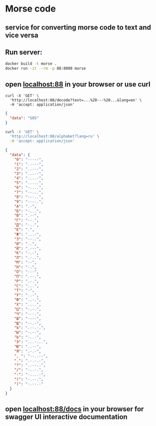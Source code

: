 # Morse code 

## service for converting morse code to text and vice versa

## Run server: 

```bash
docker build -t morse . 
docker run -it --rm -p 88:8000 morse
```
## open [localhost:88](localhost:88]) in your browser or use curl

```curl
curl -X 'GET' \
  'http://localhost:88/decode?text=...%20---%20...&lang=en' \
  -H 'accept: application/json'
```

```json
{
  "data": "SOS"
}
```


```bash
curl -X 'GET' \
  'http://localhost:88/alphabet?lang=ru' \
  -H 'accept: application/json'
```

```json
{
  "data": {
    "0": "-----",
    "1": ".----",
    "2": "..---",
    "3": "...--",
    "4": "....-",
    "5": ".....",
    "6": "-....",
    "7": "--...",
    "8": "---..",
    "9": "----.",
    "А": ".-",
    "Б": "-...",
    "В": ".--",
    "Г": "--.",
    "Д": "-..",
    "Е": ".",
    "Ж": "...-",
    "З": "--..",
    "И": "..",
    "Й": ".---",
    "К": "-.-",
    "Л": ".-..",
    "М": "--",
    "Н": "-.",
    "О": "---",
    "П": ".--.",
    "Р": ".-.",
    "С": "...",
    "Т": "-",
    "У": "..-",
    "Ф": "..-.",
    "Х": "....",
    "Ц": "-.-.",
    "Ч": "---.",
    "Ш": "----",
    "Щ": "--.-",
    "Ъ": ".--.-.",
    "Ы": "-.--",
    "Ь": "-..-",
    "Э": "...-...",
    "Ю": "..--",
    "Я": ".-.-",
    ", ": "--..--",
    ".": ".-.-.-",
    "?": "..--..",
    "/": "-..-.",
    "-": "-....-",
    "(": "-.--.",
    ")": "-.--.-"
  }
}
```

## open [localhost:88/docs](localhost:88/docs]) in your browser for swagger UI interactive documentation